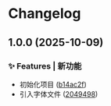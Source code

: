 # Changelog

## 1.0.0 (2025-10-09)

### ✨ Features | 新功能

* 初始化项目 ([b14ac2f](https://github.com/baiwumm/next-admin/commit/b14ac2f44456bafdd84a0577073371fcc3eb00a9))
* 引入字体文件 ([2049498](https://github.com/baiwumm/next-admin/commit/2049498c35f0d42bb94cfda0f81eac23ed7b4167))
